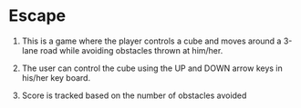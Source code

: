 # Escape

1. This is a game where the player controls a cube and moves around a 3-lane road while avoiding obstacles thrown at him/her. 

2. The user can control the cube using the UP and DOWN arrow keys in his/her key board. 

3. Score is tracked based on the number of obstacles avoided
